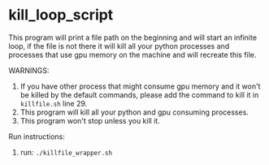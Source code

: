# kill_loop_script

This program will print a file path on the beginning and will start an infinite loop, if the file is not there it will kill all your python processes and processes that use gpu memory on the machine and will recreate this file.

WARNINGS:
1. If you have other process that might consume gpu memory and it won't be killed by the default commands, please add the command to kill it in `killfile.sh` line 29.
2. This program will kill all your python and gpu consuming processes.
3. This program won't stop unless you kill it.

Run instructions:
1. run: `./killfile_wrapper.sh`

